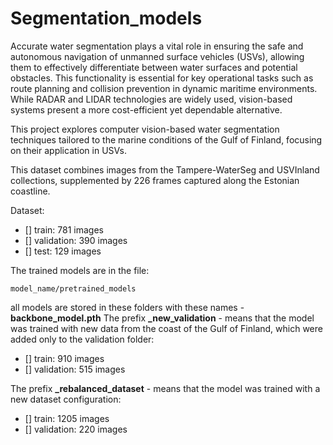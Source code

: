 # Segmentation_models

Accurate water segmentation plays a vital role in ensuring the safe and autonomous navigation of unmanned surface vehicles (USVs), allowing them to effectively differentiate between water surfaces and potential obstacles. This functionality is essential for key operational tasks such as route planning and collision prevention in dynamic maritime environments. While RADAR and LIDAR technologies are widely used, vision-based systems present a more cost-efficient yet dependable alternative.

This project explores computer vision-based water segmentation techniques tailored to the marine conditions of the Gulf of Finland, focusing on their application in USVs.

This dataset combines images from the Tampere-WaterSeg and USVInland collections, supplemented by 226 frames captured along the Estonian coastline. 

Dataset:
- [] train: 781 images
- [] validation: 390 images
- [] test: 129 images

The trained models are in the file:

```
model_name/pretrained_models
```

all models are stored in these folders with these names - **backbone_model.pth**
The prefix **_new_validation** - means that the model was trained with new data from the coast of the Gulf of Finland, which were added only to the validation folder:
- [] train: 910 images
- [] validation: 515 images

The prefix **_rebalanced_dataset** - means that the model was trained with a new dataset configuration:
- [] train: 1205 images
- [] validation: 220 images